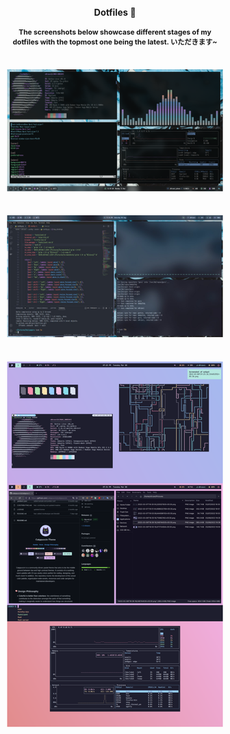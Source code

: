 <h2 align="center">Dotfiles 🍚</h1>
<h3 align="center">The screenshots below showcase different stages of my dotfiles with the topmost one being the latest. いただきます~</p><br>
<p align="center"><img src="assets/images/preview3.png"></p><br>
<p align="center"><img src="assets/images/preview2.jpg"></p><br>
<p align="center"><img src="assets/images/preview.png"></p><br>

